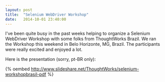 ```yaml
---
layout: post
title:  "Selenium WebDriver Workshop"
date:   2014-10-01 23:40:00
---
```


I've been quite busy in the past weeks helping to organize a Selenium WebDriver Workshop with some folks from ThoughtWorks Brazil. We ran the Workshop this weekend in Belo Horizonte, MG, Brazil. The participants were really excited and enjoyed a lot.

Here is the presentation (sorry, pt-BR only):

{% oembed http://www.slideshare.net/ThoughtWorks/selenium-workshopbrasil-pdf %}